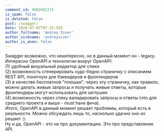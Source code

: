 ```yaml
---
comment_id: 4982482215
is_spam: false
is_deleted: false
post: /swagger/
date: 2020-07-07T07:31:58Z
author_fullname: 'Andrey Siver'
author_nickname: 'andreysiver'
author_is_anon: false
---
```


<p>Swagger возможно, что неинтересно, но в данный момент он - legacy.<br>Интересно OpenAPI и технологии вокруг OpenAPI:<br>(1) удобный визуальный редактор для спеки <br>(2) возможность cгенерировать худо-бедно страничку с описанием REST API, понятную для бэкендеров и фронтендеров<br>(3) в качестве бесплатной "плюшки", через эту страничку, как правило, можно делать живые запросы и получать живые ответы, которые фронтендеры могут использовать для заглушек<br>(4) возможность через спеку валидировать запросы и ответы (что для среднего проекта и выше - must have фича).<br>Итого, OpenAPI в данный момент решает проблемы, который есть в реальности. Можно обсуждать лишь то, насколько удачно оно их решает :).<br>Ну и да, OpenAPI - это не про документацию. Это про представление API.</p>
